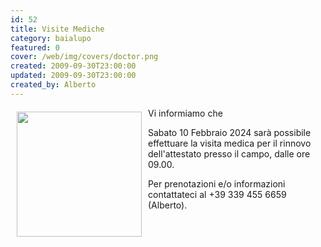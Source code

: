 ```yaml
---
id: 52
title: Visite Mediche
category: baialupo
featured: 0
cover: /web/img/covers/doctor.png
created: 2009-09-30T23:00:00
updated: 2009-09-30T23:00:00
created_by: Alberto
---
```


<img align="left" border="0" height="200" hspace="10" src="/web/img/covers/doctor.png" vspace="6" width="200"/>
Vi informiamo che

Sabato 10 Febbraio 2024
sarà possibile effettuare la visita medica per il rinnovo dell'attestato presso il campo, dalle ore 09.00.

Per prenotazioni e/o informazioni contattateci al
+39 339 455 6659 (Alberto).
